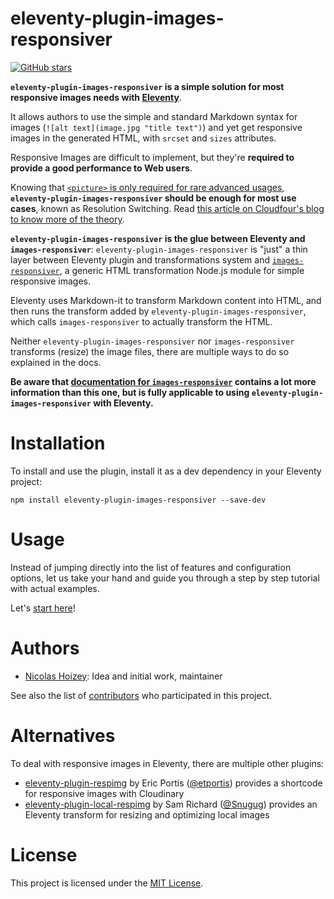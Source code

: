 # eleventy-plugin-images-responsiver

[![GitHub stars](https://img.shields.io/github/stars/nhoizey/eleventy-plugin-images-responsiver.svg?style=social)](https://github.com/nhoizey/eleventy-plugin-images-responsiver/stargazers)

**`eleventy-plugin-images-responsiver` is a simple solution for most responsive images needs with [Eleventy](https://www.11ty.dev/)**.

It allows authors to use the simple and standard Markdown syntax for images (`![alt text](image.jpg "title text")`) and yet get responsive images in the generated HTML, with `srcset` and `sizes` attributes.

Responsive Images are difficult to implement, but they're **required to provide a good performance to Web users**.

Knowing that [`<picture>` is only required for rare advanced usages](https://cloudfour.com/thinks/dont-use-picture-most-of-the-time/), **`eleventy-plugin-images-responsiver` should be enough for most use cases**, known as Resolution Switching. Read [this article on Cloudfour's blog to know more of the theory](https://cloudfour.com/thinks/responsive-images-the-simple-way/).

**`eleventy-plugin-images-responsiver` is the glue between Eleventy and `images-responsiver`**: `eleventy-plugin-images-responsiver` is "just" a thin layer between Eleventy plugin and transformations system and [`images-responsiver`](https://github.com/nhoizey/images-responsiver), a generic HTML transformation Node.js module for simple responsive images.

Eleventy uses Markdown-it to transform Markdown content into HTML, and then runs the transform added by `eleventy-plugin-images-responsiver`, which calls `images-responsiver` to actually transform the HTML.

Neither `eleventy-plugin-images-responsiver` nor `images-responsiver` transforms (resize) the image files, there are multiple ways to do so explained in the docs.

**Be aware that [documentation for `images-responsiver`](https://nhoizey.github.io/images-responsiver/) contains a lot more information than this one, but is fully applicable to using `eleventy-plugin-images-responsiver` with Eleventy.**

# Installation

To install and use the plugin, install it as a dev dependency in your Eleventy project:

```
npm install eleventy-plugin-images-responsiver --save-dev
```

# Usage

Instead of jumping directly into the list of features and configuration options, let us take your hand and guide you through a step by step tutorial with actual examples.

Let's [start here](https://nhoizey.github.io/eleventy-plugin-images-responsiver/step-0.html)!

# Authors

- [Nicolas Hoizey](https://github.com/nhoizey): Idea and initial work, maintainer

See also the list of [contributors](https://github.com/nhoizey/eleventy-plugin-images-responsiver/contributors) who participated in this project.

# Alternatives

To deal with responsive images in Eleventy, there are multiple other plugins:

- [eleventy-plugin-respimg](https://www.npmjs.com/package/eleventy-plugin-respimg) by Eric Portis ([@etportis](https://twitter.com/etportis/)) provides a shortcode for responsive images with Cloudinary
- [eleventy-plugin-local-respimg](https://github.com/chromeos/static-site-scaffold-modules/tree/master/modules/eleventy-plugin-local-respimg) by Sam Richard ([@Snugug](https://twitter.com/Snugug/)) provides an Eleventy transform for resizing and optimizing local images

# License

This project is licensed under the [MIT License](LICENSE.md).
